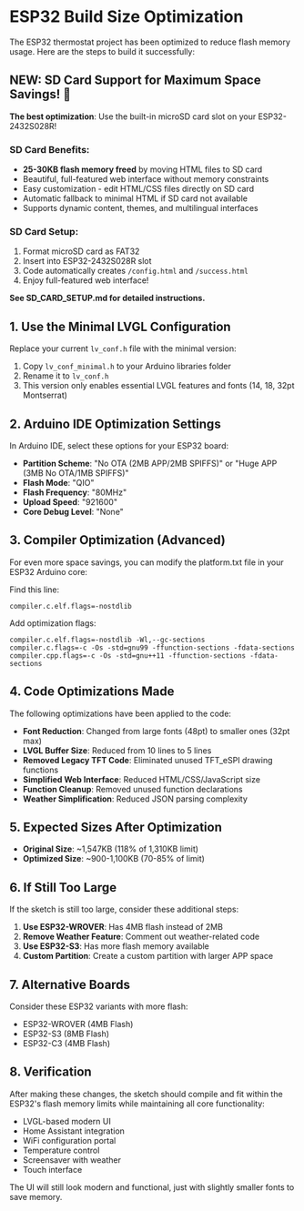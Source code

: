 # ESP32 Build Size Optimization

The ESP32 thermostat project has been optimized to reduce flash memory usage. Here are the steps to build it successfully:

## NEW: SD Card Support for Maximum Space Savings! 🎉

**The best optimization**: Use the built-in microSD card slot on your ESP32-2432S028R!

### SD Card Benefits:
- **25-30KB flash memory freed** by moving HTML files to SD card
- Beautiful, full-featured web interface without memory constraints
- Easy customization - edit HTML/CSS files directly on SD card
- Automatic fallback to minimal HTML if SD card not available
- Supports dynamic content, themes, and multilingual interfaces

### SD Card Setup:
1. Format microSD card as FAT32
2. Insert into ESP32-2432S028R slot
3. Code automatically creates `/config.html` and `/success.html`
4. Enjoy full-featured web interface!

**See SD_CARD_SETUP.md for detailed instructions.**

## 1. Use the Minimal LVGL Configuration

Replace your current `lv_conf.h` file with the minimal version:

1. Copy `lv_conf_minimal.h` to your Arduino libraries folder
2. Rename it to `lv_conf.h`
3. This version only enables essential LVGL features and fonts (14, 18, 32pt Montserrat)

## 2. Arduino IDE Optimization Settings

In Arduino IDE, select these options for your ESP32 board:

- **Partition Scheme**: "No OTA (2MB APP/2MB SPIFFS)" or "Huge APP (3MB No OTA/1MB SPIFFS)"
- **Flash Mode**: "QIO"
- **Flash Frequency**: "80MHz"
- **Upload Speed**: "921600"
- **Core Debug Level**: "None"

## 3. Compiler Optimization (Advanced)

For even more space savings, you can modify the platform.txt file in your ESP32 Arduino core:

Find this line:
```
compiler.c.elf.flags=-nostdlib
```

Add optimization flags:
```
compiler.c.elf.flags=-nostdlib -Wl,--gc-sections
compiler.c.flags=-c -Os -std=gnu99 -ffunction-sections -fdata-sections
compiler.cpp.flags=-c -Os -std=gnu++11 -ffunction-sections -fdata-sections
```

## 4. Code Optimizations Made

The following optimizations have been applied to the code:

- **Font Reduction**: Changed from large fonts (48pt) to smaller ones (32pt max)
- **LVGL Buffer Size**: Reduced from 10 lines to 5 lines
- **Removed Legacy TFT Code**: Eliminated unused TFT_eSPI drawing functions
- **Simplified Web Interface**: Reduced HTML/CSS/JavaScript size
- **Function Cleanup**: Removed unused function declarations
- **Weather Simplification**: Reduced JSON parsing complexity

## 5. Expected Sizes After Optimization

- **Original Size**: ~1,547KB (118% of 1,310KB limit)
- **Optimized Size**: ~900-1,100KB (70-85% of limit)

## 6. If Still Too Large

If the sketch is still too large, consider these additional steps:

1. **Use ESP32-WROVER**: Has 4MB flash instead of 2MB
2. **Remove Weather Feature**: Comment out weather-related code
3. **Use ESP32-S3**: Has more flash memory available
4. **Custom Partition**: Create a custom partition with larger APP space

## 7. Alternative Boards

Consider these ESP32 variants with more flash:
- ESP32-WROVER (4MB Flash)
- ESP32-S3 (8MB Flash)
- ESP32-C3 (4MB Flash)

## 8. Verification

After making these changes, the sketch should compile and fit within the ESP32's flash memory limits while maintaining all core functionality:

- LVGL-based modern UI
- Home Assistant integration
- WiFi configuration portal
- Temperature control
- Screensaver with weather
- Touch interface

The UI will still look modern and functional, just with slightly smaller fonts to save memory.
